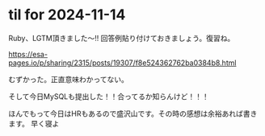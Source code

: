 # til for 2024-11-14

Ruby、LGTM頂きました～!!
回答例貼り付けておきましょう。復習ね。

https://esa-pages.io/p/sharing/2315/posts/19307/f8e524362762ba0384b8.html

むずかった。正直意味わかってない。

そして今日MySQLも提出した！！合ってるか知らんけど！！！

ほんでもって今日はHRもあるので盛沢山です。その時の感想は余裕あれば書きます。
早く寝よ